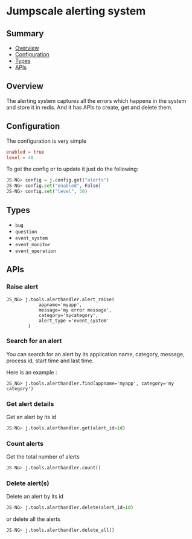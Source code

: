 # Jumpscale alerting system

## Summary
- [Overview](#overview)
- [Configuration](#configuration)
- [Types](#types)
- [APIs](#apis)

## Overview

The alerting system captures all the errors which happens in the system and store it in redis. And it has APIs to create, get and delete them.

## Configuration

The configuration is very simple

``` toml
enabled = true
level = 40
```

To get the config or to update it just do the following:

```python
JS-NG> config = j.config.get("alerts")
JS-NG> config.set("enabled", False)
JS-NG> config.set("level", 50)
```

## Types

- `bug`
- `question`
- `event_system`
- `event_monitor`
- `event_operation`


## APIs

### Raise alert
```
JS_NG> j.tools.alerthandler.alert_raise(
            appname='myapp',
            message='my error message',
            category='mycategory',
            alert_type ='event_system'
        )
```

### Search for an alert

You can search for an alert by its application name, category, message, process id, start time and last time.

Here is an example :

```
JS_NG> j.tools.alerthandler.find(appname='myapp', category='my category')
```

### Get alert details

Get an alert by its id

```python
JS-NG> j.tools.alerthandler.get(alert_id=id)
```

### Count alerts

Get the total number of alerts

```python
JS-NG> j.tools.alerthandler.count()
```

### Delete alert(s)

Delete an alert by its id

```python
JS-NG> j.tools.alerthandler.delete(alert_id=id)
```

or delete all the alerts

```python
JS-NG> j.tools.alerthandler.delete_all()
```
